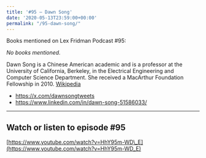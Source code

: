 ```yaml
---
title: '#95 – Dawn Song'
date: '2020-05-13T23:59:00+00:00'
permalink: "/95-dawn-song/"
---
```


Books mentioned on Lex Fridman Podcast #95:

*No books mentioned.*

<!--more-->

Dawn Song is a Chinese American academic and is a professor at the University of California, Berkeley, in the Electrical Engineering and Computer Science Department. She received a MacArthur Foundation Fellowship in 2010. <a href="https://en.wikipedia.org/wiki/Dawn_Song" target="_blank">Wikipedia</a>

- <a href="https://x.com/dawnsongtweets" target="_blank">https://x.com/dawnsongtweets</a>
- <a href="https://www.linkedin.com/in/dawn-song-51586033/" target="_blank">https://www.linkedin.com/in/dawn-song-51586033/</a>

- - - - - -

## Watch or listen to episode #95

[https://www.youtube.com/watch?v=HhY95m-WD\_E](https://www.youtube.com/watch?v=HhY95m-WD_E)
